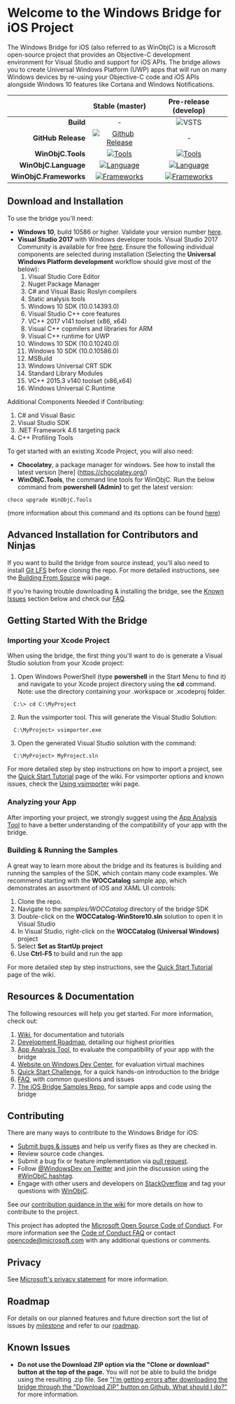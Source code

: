 # Welcome to the Windows Bridge for iOS Project
The Windows Bridge for iOS (also referred to as WinObjC) is a Microsoft open-source project that provides an Objective-C development environment for Visual Studio and support for iOS APIs. The bridge allows you to create Universal Windows Platform (UWP) apps that will run on many Windows devices by re-using your Objective-C code and iOS APIs alongside Windows 10 features like Cortana and Windows Notifications.

|                      |           Stable (master)                        |            Pre-release (develop)          |
| -------------------: | :----------------------------------------------: | :---------------------------------------: |
|           **Build**  |                  -                               |       ![VSTS][develop-build-badge]        |
|  **GitHub Release**  |[![Github Release][github-rel-badge]][github-rel] |               -                           |
|    **WinObjC.Tools** |     [![Tools][choco-badge]][choco]               |   [![Tools][choco-badge-pre]][choco]      |
| **WinObjC.Language** |[![Language][nuget-lang-badge]][nuget-lang]       |[![Language][nuget-lang-badge-pre]][nuget-lang]   |
|**WinObjC.Frameworks**|[![Frameworks][nuget-frmwrk-badge]][nuget-frmwrk] |[![Frameworks][nuget-frmwrk-badge-pre]][nuget-frmwrk]|

## Download and Installation
To use the bridge you'll need:
- **Windows 10**, build 10586 or higher. Validate your version number [here](http://windows.microsoft.com/en-US/windows/which-operating-system).
- **Visual Studio 2017** with Windows developer tools. Visual Studio 2017 Community is available for free [here](https://dev.windows.com/downloads). Ensure the following individual components are selected during installation (Selecting the **Universal Windows Platform development** workflow should give most of the below):
   1. Visual Studio Core Editor
   2. Nuget Package Manager
   3. C# and Visual Basic Roslyn compilers
   4. Static analysis tools
   5. Windows 10 SDK (10.0.14393.0)
   6. Visual Studio C++ core features
   7. VC++ 2017 v141 toolset (x86, x64)
   8. Visual C++ copmilers and libraries for ARM
   9. Visual C++ runtime for UWP
   10. Windows 10 SDK (10.0.10240.0)
   11. Windows 10 SDK (10.0.10586.0)
   12. MSBuild
   13. Windows Universal CRT SDK
   14. Standard Library Modules
   15. VC++ 2015.3 v140 toolset (x86,x64)
   16. Windows Universal C Runtime

Additional Components Needed if Contributing:
   1. C# and Visual Basic
   2. Visual Studio SDK
   3. .NET Framework 4.6 targeting pack
   4. C++ Profiling Tools


To get started with an existing Xcode Project, you will also need:
- **Chocolatey**, a package manager for windows. See how to install the latest version [here] (https://chocolatey.org/)
- **WinObjC.Tools**, the command line tools for WinObjC. Run the below command from **powershell (Admin)** to get the latest version:
```
choco upgrade WinObjC.Tools
```
(more information about this command and its options can be found [here](https://chocolatey.org/docs/commands-upgrade))


## Advanced Installation for Contributors and Ninjas
If you want to build the bridge from source instead, you'll also need to install [Git LFS](https://git-lfs.github.com) before cloning the repo. For more detailed instructions, see the [Building From Source](https://github.com/Microsoft/WinObjC/wiki/Building-From-Source) wiki page.

If you're having trouble downloading & installing the bridge, see the [Known Issues](https://github.com/Microsoft/WinObjC#known-issues) section below and check our [FAQ](https://github.com/Microsoft/WinObjC/wiki/FAQ).

## Getting Started With the Bridge
### Importing your Xcode Project
When using the bridge, the first thing you'll want to do is generate a Visual Studio solution from your Xcode project:

1. Open Windows PowerShell (type **powershell** in the Start Menu to find it) and navigate to your Xcode project directory using the **cd** command. Note: use the directory containing your .workspace or .xcodeproj folder.

  ```
    C:\> cd C:\MyProject
  ```
2. Run the vsimporter tool. This will generate the Visual Studio Solution:

  ```
    C:\MyProject> vsimporter.exe
  ```
3. Open the generated Visual Studio solution with the command:

  ```
    C:\MyProject> MyProject.sln
  ```

For more detailed step by step instructions on how to import a project, see the [Quick Start Tutorial](https://github.com/Microsoft/WinObjC/wiki/Quick-Start-Tutorial) page of the wiki. For vsimporter options and known issues, check the [Using vsimporter](https://github.com/Microsoft/WinObjC/wiki/Using-vsimporter) wiki page.

### Analyzing your App
After importing your project, we strongly suggest using the [App Analysis Tool](https://developer.microsoft.com/en-us/windows/bridges/ios/app-analyzer-tool) to have a better understanding of the compatibility of your app with the bridge.

### Building & Running the Samples
A great way to learn more about the bridge and its features is building and running the samples of the SDK, which contain many code examples. We recommend starting with the **WOCCatalog** sample app, which demonstrates an assortment of iOS and XAML UI controls:

1. Clone the repo.
2. Navigate to the *samples/WOCCatalog* directory of the bridge SDK
3. Double-click on the **WOCCatalog-WinStore10.sln** solution to open it in Visual Studio
4. In Visual Studio, right-click on the **WOCCatalog (Universal Windows)** project
5. Select **Set as StartUp project**
6. Use **Ctrl-F5** to build and run the app

For more detailed step by step instructions, see the [Quick Start Tutorial](https://github.com/Microsoft/WinObjC/wiki/Quick-Start-Tutorial) page of the wiki.

## Resources & Documentation
The following resources will help you get started. For more information, check out:

1. [Wiki](https://github.com/Microsoft/WinObjC/wiki), for documentation and tutorials
2. [Development Roadmap](https://github.com/Microsoft/WinObjC/wiki/Roadmap), detailing our highest priorities
3. [App Analysis Tool](https://developer.microsoft.com/en-us/windows/bridges/ios/app-analyzer-tool), to evaluate the compatibility of your app with the bridge
4. [Website on Windows Dev Center](https://dev.windows.com/bridges/ios), for evaluation virtual machines
5. [Quick Start Challenge](https://github.com/Microsoft/WinObjC/wiki/Quick-Start-Tutorial), for a quick hands-on introduction to the bridge
7. [FAQ](https://github.com/Microsoft/WinObjC/wiki/FAQ), with common questions and issues
8. [The iOS Bridge Samples Repo](https://github.com/Microsoft/WinObjC-Samples), for sample apps and code using the bridge

## Contributing
There are many ways to contribute to the Windows Bridge for iOS:
- [Submit bugs & issues](https://github.com/Microsoft/WinObjC/issues) and help us verify fixes as they are checked in.
- Review source code changes.
- Submit a bug fix or feature implementation via [pull request](https://github.com/Microsoft/WinObjC/pulls).
- Follow [@WindowsDev on Twitter](https://twitter.com/windowsdev) and join the discussion using the [#WinObjC hashtag](https://twitter.com/hashtag/WinObjC).
- Engage with other users and developers on [StackOverflow](http://stackoverflow.com/) and tag your questions with [WinObjC](http://stackoverflow.com/questions/tagged/winobjc).

See our [contribution guidance in the wiki](https://github.com/Microsoft/WinObjC/wiki/How-to-Contribute) for more details on how to contribute to the project.

This project has adopted the [Microsoft Open Source Code of Conduct](https://opensource.microsoft.com/codeofconduct/). For more information see the [Code of Conduct FAQ](https://opensource.microsoft.com/codeofconduct/faq/) or contact [opencode@microsoft.com](mailto:opencode@microsoft.com) with any additional questions or comments.

## Privacy
See [Microsoft's privacy statement](https://www.microsoft.com/en-us/privacystatement/default.aspx) for more information.

## Roadmap
For details on our planned features and future direction sort the list of issues by [milestone](https://github.com/Microsoft/WinObjC/milestones) and refer to our [roadmap](https://github.com/Microsoft/WinObjC/wiki/Roadmap).

## Known Issues
- **Do not use the Download ZIP option via the "Clone or download" button at the top of the page.** You will not be able to build the bridge using the resulting .zip file. See ["I'm getting errors after downloading the bridge through the "Download ZIP" button on Github. What should I do?"](https://github.com/Microsoft/WinObjC/wiki/FAQ#im-getting-errors-after-downloading-the-bridge-through-the-download-zip-button-on-github-what-should-i-do) for more information.

[develop-build-badge]:        https://img.shields.io/vso/build/winobjc/03960378-fe55-4577-a8cc-1a874f7cf008/109.svg?style=flat-square
[github-rel]:                 https://github.com/Microsoft/WinObjC/releases/latest
[github-rel-badge]:           https://img.shields.io/github/release/microsoft/winobjc.svg?style=flat-square
[choco]:                      https://chocolatey.org/packages/WinObjC.Tools
[choco-badge]:                https://img.shields.io/chocolatey/v/WinObjC.Tools.svg?style=flat-square                 
[choco-badge-pre]:            https://img.shields.io/chocolatey/vpre/WinObjC.Tools.svg?style=flat-square
[nuget-frmwrk]:               https://www.nuget.org/packages/WinObjC.Frameworks
[nuget-frmwrk-badge]:         https://img.shields.io/nuget/v/WinObjC.Frameworks.svg?style=flat-square
[nuget-frmwrk-badge-pre]:     https://img.shields.io/nuget/vpre/WinObjC.Frameworks.svg?style=flat-square
[nuget-lang]:                 https://www.nuget.org/packages/WinObjC.Language
[nuget-lang-badge]:           https://img.shields.io/nuget/v/WinObjC.Language.svg?style=flat-square
[nuget-lang-badge-pre]:       https://img.shields.io/nuget/vpre/WinObjC.Language.svg?style=flat-square
